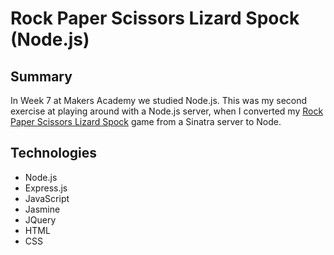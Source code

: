 # Rock Paper Scissors Lizard Spock (Node.js)

## Summary

In Week 7 at Makers Academy we studied Node.js. This was my second exercise at playing around with a Node.js server, when I converted my [Rock Paper Scissors Lizard Spock](https://github.com/ejbyne/js-rock-paper-scissors-lizard-spock) game from a Sinatra server to Node.

## Technologies

- Node.js
- Express.js
- JavaScript
- Jasmine
- JQuery
- HTML
- CSS
